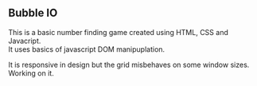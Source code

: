 ## Bubble IO

This is a basic number finding game created using HTML, CSS and Javacript.<br>
It uses basics of javascript DOM manipuplation.<br>

It is responsive in design but the grid misbehaves on some window sizes. Working on it.
